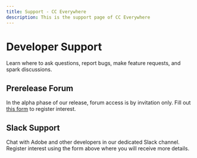 ```yaml
---
title: Support - CC Everywhere 
description: This is the support page of CC Everywhere 
---
```


<Hero slots="heading, text" background="rgb(19, 93, 183)"/>

# Developer Support

Learn where to ask questions, report bugs, make feature requests, and spark discussions.

## Prerelease Forum

In the alpha phase of our release, forum access is by invitation only. Fill out [this form](https://forms.office.com/r/J0HvGMbtDT) to register interest.


## Slack Support
Chat with Adobe and other developers in our dedicated Slack channel. Register interest using the form above where you will receive more details. 



